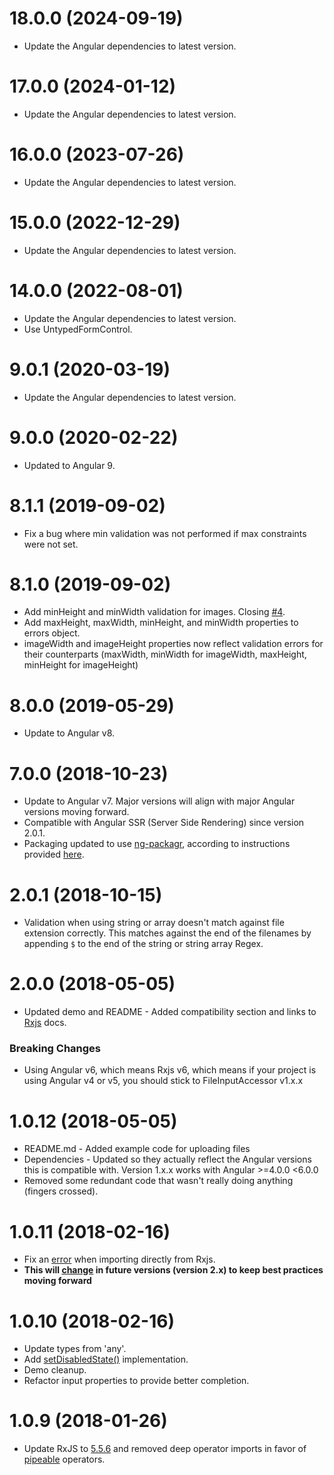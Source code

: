 # 18.0.0 (2024-09-19)
* Update the Angular dependencies to latest version.

# 17.0.0 (2024-01-12)
* Update the Angular dependencies to latest version.

# 16.0.0 (2023-07-26)
* Update the Angular dependencies to latest version.

# 15.0.0 (2022-12-29)
* Update the Angular dependencies to latest version.

# 14.0.0 (2022-08-01)
* Update the Angular dependencies to latest version.
* Use UntypedFormControl.

# 9.0.1 (2020-03-19)
* Update the Angular dependencies to latest version.

# 9.0.0 (2020-02-22)
* Updated to Angular 9.

# 8.1.1 (2019-09-02)
* Fix a bug where min validation was not performed if max constraints were not set.

# 8.1.0 (2019-09-02)
* Add minHeight and minWidth validation for images. Closing [#4](https://github.com/jwelker110/file-input-accessor/issues/4).
* Add maxHeight, maxWidth, minHeight, and minWidth properties to errors object.
* imageWidth and imageHeight properties now reflect validation errors for their counterparts (maxWidth, minWidth for imageWidth, maxHeight, minHeight for imageHeight)

# 8.0.0 (2019-05-29)
* Update to Angular v8.

# 7.0.0 (2018-10-23)
* Update to Angular v7. Major versions will align with major Angular versions moving forward.
* Compatible with Angular SSR (Server Side Rendering) since version 2.0.1.
* Packaging updated to use [ng-packagr](https://www.npmjs.com/package/ng-packagr), according to instructions provided [here](https://blog.angularindepth.com/creating-a-library-in-angular-6-87799552e7e5).

# 2.0.1 (2018-10-15)
* Validation when using string or array doesn't match against file extension correctly. 
This matches against the end of the filenames by appending `$` to the end of the string or 
string array Regex.

# 2.0.0 (2018-05-05)
* Updated demo and README - Added compatibility section and links 
to [Rxjs](https://beta-rxjsdocs.firebaseapp.com/) docs.

### Breaking Changes
* Using Angular v6, which means Rxjs v6, which means if your project
is using Angular v4 or v5, you should stick to FileInputAccessor v1.x.x

# 1.0.12 (2018-05-05)
* README.md - Added example code for uploading files
* Dependencies - Updated so they actually reflect the Angular versions this is compatible with. Version 1.x.x works with Angular >=4.0.0 <6.0.0
* Removed some redundant code that wasn't really doing anything (fingers crossed).

# 1.0.11 (2018-02-16)
* Fix an [error](https://github.com/angular/angular/issues/20095) when 
importing directly from Rxjs.
* **This will [change](https://github.com/ReactiveX/rxjs/blob/master/CHANGELOG.md#breaking-changes-1)
in future versions (version 2.x) to keep best practices moving forward**

# 1.0.10 (2018-02-16)
* Update types from 'any'.
* Add [setDisabledState()]() implementation.
* Demo cleanup.
* Refactor input properties to provide better completion.

# 1.0.9 (2018-01-26)
* Update RxJS to [5.5.6](https://github.com/ReactiveX/rxjs/blob/master/CHANGELOG.md#556-2017-12-21) and 
removed deep operator imports in favor of [pipeable](https://github.com/ReactiveX/rxjs/blob/master/doc/pipeable-operators.md) operators.
